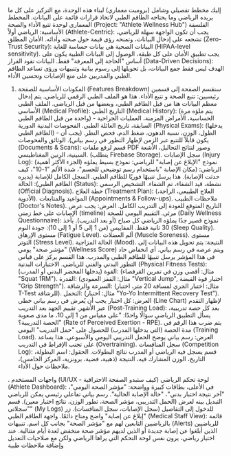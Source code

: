 إليك مخطط تفصيلي وشامل (برومبت معماري) لبناء هذه الوحدة، مع التركيز على كل ما يريده الرياضي وما يحتاجه الطاقم الطبي لاتخاذ قرارات قائمة على البيانات.
المخطط المعماري لوحدة تتبع الأداء والصحة (Project: "Athlete Wellness Hub")
الفلسفة الأساسية:
الرياضي أولاً (Athlete-Centric): يجب أن تكون الواجهة سهلة للرياضي، تشجعه على إدخال البيانات، وتمنحه رؤى قيمة حول صحته وأدائه.
الأمان المطلق (Zero-Trust Security): البيانات الصحية هي بيانات حساسة للغاية (HIPAA-level sensitivity). يجب تطبيق الأمان على كل طبقة، الوصول إلى البيانات الطبية يكون على أساس "الحاجة إلى المعرفة" فقط.
البيانات تقود القرار (Data-Driven Decisions): الهدف ليس فقط جمع البيانات، بل تحويلها إلى رسوم بيانية وتنبيهات ورؤى تساعد الطاقم الطبي والمدربين على منع الإصابات وتحسين الأداء.
1. المكونات الأساسية للصفحة (Features Breakdown)
سنقسم الصفحة إلى قسمين رئيسيين: تتبع الصحة و تتبع الأداء.
هذا هو الملف الطبي الرقمي للرياضي. يتم إدخال معظم البيانات هنا من قبل الطاقم الطبي، وبعضها من قبل الرياضي.
الملف الطبي الأساسي (Medical Profile):
التاريخ الطبي (Medical History): (يتم ملؤه مرة واحدة من قبل الطاقم الطبي) - الحساسية، الأمراض المزمنة، العمليات الجراحية السابقة، تاريخ العائلة الطبي.
الفحوصات البدنية الدورية (Physical Exams): (يدخلها الطاقم الطبي) - الطول، الوزن، نسبة الدهون، ضغط الدم، فحص النظر. (يجب أن يكون قابلاً للتتبع عبر الزمن لإظهار التطور في رسم بياني).
الوثائق والفحوصات (Documents & Scans): قسم لرفع ملفات PDF وصور لنتائج التحاليل، الأشعة السينية، الرنين المغناطيسي. (يتطلب Firebase Storage).
سجل الإصابات (Injury Log): (الجزء الأكثر أهمية)
نموذج "الإبلاغ عن إصابة" للرياضي: نموذج بسيط يملؤه الرياضي: (مكان الإصابة "باستخدام رسم توضيحي للجسم"، شدة الألم "1-10"، كيف حدثت الإصابة). هذا يرسل تنبيهًا فوريًا للطاقم الطبي.
السجل الكامل للإصابة (يديره الطاقم الطبي):
الحالة (Status): نشطة، قيد الشفاء، تم الشفاء.
التشخيص الرسمي (Official Diagnosis).
خطة العلاج (Treatment Plan): (العلاج الطبيعي، الراحة، الأدوية).
المواعيد والمتابعات (Appointments & Follow-ups).
ملاحظات الطبيب (Doctor's Notes).
التاريخ المتوقع للعودة إلى التدريب الكامل.
العرض: يجب عرض الإصابات على خط زمني (timeline) مرئي.
التقييم اليومي للصحة (Daily Wellness Questionnaire):
نموذج قصير جدًا يملؤه الرياضي كل صباح (أو بعد التدريب). يأخذ 30 ثانية فقط.
المقاييس (من 1 إلى 5 أو 1 إلى 10):
جودة النوم (Sleep Quality).
مستوى الإرهاق (Fatigue Level).
ألم العضلات (Muscle Soreness).
مستوى التوتر (Stress Level).
الحالة المزاجية (Mood).
النتيجة: يتم تحويل هذه البيانات إلى "مؤشر صحة" يومي (Wellness Score) ويتم عرضه في رسم بياني. أي انخفاض حاد في هذا المؤشر يرسل تنبيهًا للطاقم الطبي والمدرب.
هذا القسم يركز على قياس التطور البدني والفني للرياضي.
الاختبارات البدنية (Physical Fitness Tests): (يدخلها المحضر البدني أو المدرب)
القوة: (مثال: أقصى وزن في تمرين القرفصاء "Squat 1RM").
القدرة: (مثال: القفز العمودي "Vertical Jump", اختبار قوة القبضة "Grip Strength").
السرعة والرشاقة: (مثال: اختبار الجري لمسافة 20 متر، اختبار T-Test للرشاقة).
التحمل: (مثال: اختبار "Yo-Yo Intermittent Recovery Test").
العرض: كل اختبار يجب أن يُعرض في رسم بياني خطي (Line Chart) لإظهار التقدم عبر الأشهر.
تقييم الجهد بعد التدريب (Post-Training Load):
بعد كل حصة تدريبية، يسأل التطبيق الرياضي سؤالًا واحدًا: "على مقياس من 1 إلى 10، ما مدى صعوبة الحصة التدريبية؟" (Rate of Perceived Exertion - RPE).
يتم ضرب هذا الرقم في مدة الحصة (التي يدخلها المدرب) للحصول على "حمل التدريب" اليومي (Training Load).
العرض: رسم بياني يوضح الحمل التدريبي اليومي والأسبوعي. هذا يساعد على تجنب الإفراط في التدريب (Overtraining).
سجل المنافسات (Competition Log):
قسم يسجل فيه الرياضي أو المدرب نتائج البطولات.
الحقول: اسم البطولة، التاريخ، الوزن المشارك فيه، النتيجة (ذهبية، فضية، برونزية، المركز الخامس)، ملاحظات حول الأداء.

. واجهات المستخدم (UI/UX - كيف ستبدو الصفحة الاحترافية)
لوحة تحكم الرياضي (Athlete Dashboard):
في الأعلى، بطاقات كبيرة وواضحة: "مؤشر الصحة اليومي"، "آخر نتيجة اختبار بدني"، "حالة الإصابة الحالية".
رسم بياني تفاعلي رئيسي يمكن للرياضي التبديل بينه لعرض (الحمل التدريبي، مؤشر الصحة، تطور الوزن، نتائج اختبار معين).
قسم "سجلاتي" (My Logs) للدخول إلى التفاصيل (سجل الإصابات، سجل المنافسات).
زر "إبلاغ عن إصابة" واضح ومتاح دائمًا.
واجهة الطاقم الطبي (Medical Staff View):
قائمة بالرياضيين التابعين لهم مع "مؤشر الصحة" بجانب كل اسم.
تنبيهات (Alerts) للرياضيين الذين أبلغوا عن إصابة جديدة أو الذين لديهم مؤشر صحة منخفض لعدة أيام متتالية.
عند اختيار رياضي، يرون نفس لوحة التحكم التي يراها الرياضي ولكن مع صلاحيات التعديل وإضافة ملاحظات طبية